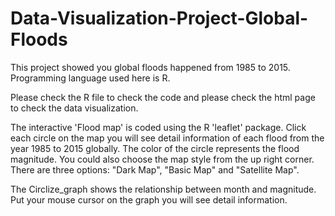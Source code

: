 # Data-Visualization-Project-Global-Floods
This project showed you global floods happened from 1985 to 2015. Programming language used here is R. 

Please check the R file to check the code and please check the html page to check the data visualization.

The interactive 'Flood map' is coded using the R 'leaflet' package. Click each circle on the map you will see detail information of each flood from the year 1985 to 2015 globally. The color of the circle represents the flood magnitude. You could also choose the map style from the up right corner. There are three options: "Dark Map", "Basic Map" and "Satellite Map".

The Circlize_graph shows the relationship between month and magnitude. Put your mouse cursor on the graph you will see detail information.

